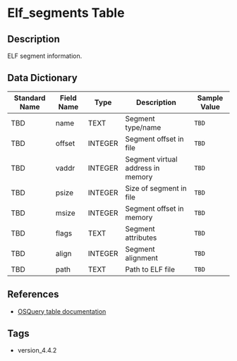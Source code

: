 # Elf_segments Table

## Description
ELF segment information.

## Data Dictionary
|Standard Name|Field Name|Type|Description|Sample Value|
|---|---|---|---|---|
|TBD|name|TEXT|Segment type/name|`TBD`|
|TBD|offset|INTEGER|Segment offset in file|`TBD`|
|TBD|vaddr|INTEGER|Segment virtual address in memory|`TBD`|
|TBD|psize|INTEGER|Size of segment in file|`TBD`|
|TBD|msize|INTEGER|Segment offset in memory|`TBD`|
|TBD|flags|TEXT|Segment attributes|`TBD`|
|TBD|align|INTEGER|Segment alignment|`TBD`|
|TBD|path|TEXT|Path to ELF file|`TBD`|

## References
* [OSQuery table documentation](https://osquery.io/schema/current#elf_segments)

## Tags
* version_4.4.2